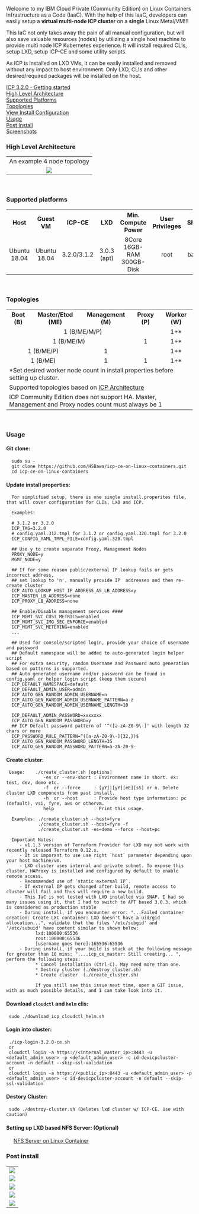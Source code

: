 Welcome to my IBM Cloud Private (Community Edition) on Linux Containers Infrastructure as a Code (IaaC). With the help of this IaaC, developers can easily setup a **virtual multi-node ICP cluster** on a **single** Linux Metal/VM!!!<br>

This IaC not only takes away the pain of all manual configuration, but will also save valuable resources (nodes) by utilizing a single host machine to provide multi node ICP Kubernetes experience. It will install required CLIs, setup LXD, setup ICP-CE and some utility scripts.

As ICP is installed on LXD VMs, it can be easily installed and removed without any impact to host environment. Only LXD, CLIs and other desired/required packages will be installed on the host.

[ICP 3.2.0 - Getting started](https://www.ibm.com/support/knowledgecenter/en/SSBS6K_3.2.0/getting_started/introduction.html)  <br>
[High Level Architecture](/README.md#high-level-architecture) <br>
[Supported Platforms](/README.md#supported-platforms) <br>
[Topologies](/README.md#topologies) <br>
[View Install Configuration](/install.properties)<br>
[Usage](/README.md#usage) <br>
[Post Install](/README.md#post-install) <br>
[Screenshots](/docs/screenshots) <br>

### **__High Level Architecture__**<br>
<table border="0">
 <tr align="center"><td>An example 4 node topology</td></tr>
 <tr align="center"><td><img src="/docs/screenshots/arch/icp-lxd-4-node-arch.png"></td></tr>
</table> <br>


### **__Supported platforms__**<br>
<table>
 <tr>
   <th align="center">Host</th>
   <th align="center">Guest VM</th>
   <th align="center">ICP-CE</th>
   <th align="center">LXD</th>  
   <th align="center">Min. Compute Power</th>
   <th align="center">User Privileges</th>
   <th align="center">Shell</th>
</tr>
 <tr>
    <td align="center">Ubuntu 18.04</td>
    <td align="center">Ubuntu 18.04</td>
    <td align="center">3.2.0/3.1.2</td>
    <td align="center">3.0.3 (apt)</td>  
    <td align="center">8Core 16GB-RAM 300GB-Disk</td>  
    <td align="center">root</td>  
    <td align="center">bash</td>      
</tr>
</table> <br>

### **__Topologies__**<br>
<table>
 <tr>
   <th>Boot (B)</th>
   <th>Master/Etcd (ME)</th>
   <th>Management (M)</th>
   <th>Proxy (P)</th>
   <th>Worker (W)</th>
 </tr>
 <tr>
    <td colspan="4" align="center">1 (B/ME/M/P)</td>
    <td align="center">1+*</td>
 </tr>

 <tr>
   <td colspan="3" align="center">1 (B/ME/M)</td>
   <td align="center">1</td>
   <td align="center">1+*</td>
 </tr>
 <tr>
   <td colspan="2" align="center">1 (B/ME/P)</td>
   <td align="center">1</td>
   <td align="center"></td>
   <td align="center">1+*</td>
 </tr>
 <tr>
   <td colspan="2" align="center">1 (B/ME) </td>
   <td align="center">1</td>
   <td align="center">1</td>
   <td align="center">1+*</td>
 <tr>
  <td colspan="5">*Set desired worker node count in install.properties before setting up cluster.</td>
 </tr>
 <tr>
    <td colspan="5">Supported topologies based on <a href="https://www.ibm.com/support/knowledgecenter/en/SSBS6K_3.2.0/getting_started/architecture.html">ICP Architecture</a></td>
 <tr>
    <td colspan="5">ICP Community Edition does not support HA. Master, Management and Proxy nodes count must always be 1</td>
 </tr>
</table> <br>

### **__Usage__**<br>

#### **__Git clone:__**<br>
      sudo su -
      git clone https://github.com/HSBawa/icp-ce-on-linux-containers.git
      cd icp-ce-on-linux-containers

#### **__Update install properties:__**<br>

      For simplified setup, there is one single install.properites file, that will cover configuration for CLIs, LXD and ICP.

      Examples:

      # 3.1.2 or 3.2.0
      ICP_TAG=3.2.0
      # config.yaml.312.tmpl for 3.1.2 or config.yaml.320.tmpl for 3.2.0
      ICP_CONFIG_YAML_TMPL_FILE=config.yaml.320.tmpl

      ## Use y to create separate Proxy, Management Nodes
      PROXY_NODE=y
      MGMT_NODE=y

      ## If for some reason public/external IP lookup fails or gets incorrect address,
      ## set lookup to 'n', manually provide IP  addresses and then re-create cluster
      ICP_AUTO_LOOKUP_HOST_IP_ADDRESS_AS_LB_ADDRESS=y
      ICP_MASTER_LB_ADDRESS=none
      ICP_PROXY_LB_ADDRESS=none

      ## Enable/Disable management services ####
      ICP_MGMT_SVC_CUST_METRICS=enabled
      ICP_MGMT_SVC_IMG_SEC_ENFORCE=enabled
      ICP_MGMT_SVC_METERING=enabled
      ...

      ## Used for console/scripted login, provide your choice of username and password
      ## Default namespace will be added to auto-generated login helper script
      ## For extra security, random Username and Password auto generation based on patterns is supported.
      ## Auto generated username and/or password can be found in config.yaml or helper login script (keep them secure)
      ICP_DEFAULT_NAMESPACE=default
      ICP_DEFAULT_ADMIN_USER=admin
      ICP_AUTO_GEN_RANDOM_ADMIN_USERNAME=n
      ICP_AUTO_GEN_RANDOM_ADMIN_USERNAME_PATTERN=a-z
      ICP_AUTO_GEN_RANDOM_ADMIN_USERNAME_LENGTH=10

      ICP_DEFAULT_ADMIN_PASSWORD=xxxxxxx
      ICP_AUTO_GEN_RANDOM_PASSWORD=y
      ## ICP Default password pattern of '^([a-zA-Z0-9\-]' with length 32 chars or more
      ICP_PASSWORD_RULE_PATTERN=^([a-zA-Z0-9\-]{32,})$
      ICP_AUTO_GEN_RANDOM_PASSWORD_LENGTH=35
      ICP_AUTO_GEN_RANDOM_PASSWORD_PATTERN=a-zA-Z0-9-




#### **__Create cluster:__**<br>

     Usage:    ./create_cluster.sh [options]
                  -es or --env-short : Environment name in short. ex: test, dev, demo etc.
                  -f  or --force     : [yY]|[yY][eE][sS] or n. Delete cluster LXD components from past install.
                  -h  or --host      : Provide host type information: pc (default), vsi, fyre, aws or othervm.
                  help               : Print this usage.

      Examples: ./create_cluster.sh --host=fyre
                ./create_cluster.sh --host=fyre -f
                ./create_cluster.sh -es=demo --force --host=pc

      Important Notes:
         - v1.1.3 version of Terraform Provider for LXD may not work with recently released Terraform 0.12.x.
         - It is imporant to use use right `host` parameter depending upon your host machine/vm.
         - LXD cluster uses internal and private subnet. To expose this cluster, HAProxy is installed and configured by default to enable remote access.
         - Recommended use of `static external IP`.
         - If external IP gets changed after build, remote access to cluster will fail and thus will require a new build.
         - This IaC is not tested with LXD installed via SNAP. I had so many issues using it, that I had to switch to APT based 3.0.3, which is considered as production stable
         - During install, if you encounter error: "...Failed container creation: Create LXC container: LXD doesn't have a uid/gid allocation...", validate that the files '/etc/subgid' and '/etc/subuid' have content similar to shown below:
               lxd:100000:65536
               root:100000:65536
               [username goes here]:165536:65536
         - During install, if your build is stuck at the following message for greater than 10 mins: "....icp_ce_master: Still creating... ", perform the following steps:
               * Cancel installation (Ctrl-C). May need more than one.
               * Destroy cluster (./destroy_cluster.sh)
               * Create cluster  (./create_cluster.sh)

               If you still see this issue next time, open a GIT issue, with as much possible details, and I can take look into it.

#### **__Download `cloudctl` and `helm` clis__:**<br>

     sudo ./download_icp_cloudctl_helm.sh

#### **__Login into cluster:__**<br>

     ./icp-login-3.2.0-ce.sh
     or
     cloudctl login -a https://<internal_master_ip>:8443 -u <default_admin_user> -p <default_admin_user> -c id-devicpcluster-account -n default --skip-ssl-validation
     or
     cloudctl login -a https://<public_ip>:8443 -u <default_admin_user> -p <default_admin_user> -c id-devicpcluster-account -n default --skip-ssl-validation

#### **__Destory Cluster:__**<br>

     sudo ./destroy-cluster.sh (Deletes lxd cluster w/ ICP-CE. Use with caution)

#### **__Setting up LXD based NFS Server:__** (Optional)<br>
&nbsp;&nbsp;&nbsp;&nbsp;&nbsp;[NFS Server on Linux Container](https://github.com/HSBawa/nfs-server-on-linux-container)

### **__Post install__**<br>

<table border="0">
  <tr align="center"><td><img src="/docs/screenshots/install/icp-install-finish.png"></td></tr>
  <tr align="center"><td><img src="/docs/screenshots/install/k8s-nodes.png"></td></tr>
  <tr align="center"><td><img src="/docs/screenshots/install/lxd-node-list.png"></td></tr>  
  <tr align="center"><td><img src="/docs/screenshots/install/icp-login.png"></td></tr>
  <tr align="center"><td><img src="/docs/screenshots/install/icp-dashboard.jpg"></td></tr>
</table> <br>
